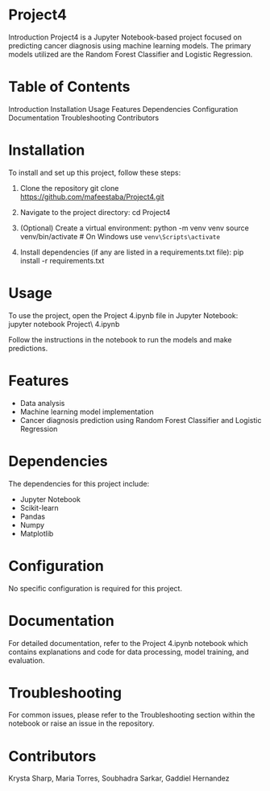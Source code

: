 # Project4
Introduction
Project4 is a Jupyter Notebook-based project focused on predicting cancer diagnosis using machine learning models. The primary models utilized are the Random Forest Classifier and Logistic Regression.

# Table of Contents
Introduction
Installation
Usage
Features
Dependencies
Configuration
Documentation
Troubleshooting
Contributors

# Installation
To install and set up this project, follow these steps:

1. Clone the repository
   git clone https://github.com/mafeestaba/Project4.git
   
3. Navigate to the project directory:
   cd Project4
   
4. (Optional) Create a virtual environment:
   python -m venv venv
   source venv/bin/activate  # On Windows use `venv\Scripts\activate`
   
6. Install dependencies (if any are listed in a requirements.txt file):
   pip install -r requirements.txt

# Usage
To use the project, open the Project 4.ipynb file in Jupyter Notebook:
  jupyter notebook Project\ 4.ipynb

Follow the instructions in the notebook to run the models and make predictions.

# Features
* Data analysis
* Machine learning model implementation
* Cancer diagnosis prediction using Random Forest Classifier and Logistic Regression

# Dependencies
The dependencies for this project include:

* Jupyter Notebook
* Scikit-learn
* Pandas
* Numpy
* Matplotlib

# Configuration
No specific configuration is required for this project.

# Documentation
For detailed documentation, refer to the Project 4.ipynb notebook which contains explanations and code for data processing, model training, and evaluation.

# Troubleshooting
For common issues, please refer to the Troubleshooting section within the notebook or raise an issue in the repository.

# Contributors
Krysta Sharp, Maria Torres, Soubhadra Sarkar, Gaddiel Hernandez 
